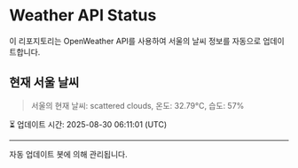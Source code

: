 
# Weather API Status

이 리포지토리는 OpenWeather API를 사용하여 서울의 날씨 정보를 자동으로 업데이트합니다.

## 현재 서울 날씨
> 서울의 현재 날씨: scattered clouds, 온도: 32.79°C, 습도: 57%

⏳ 업데이트 시간: 2025-08-30 06:11:01 (UTC)

---
자동 업데이트 봇에 의해 관리됩니다.
